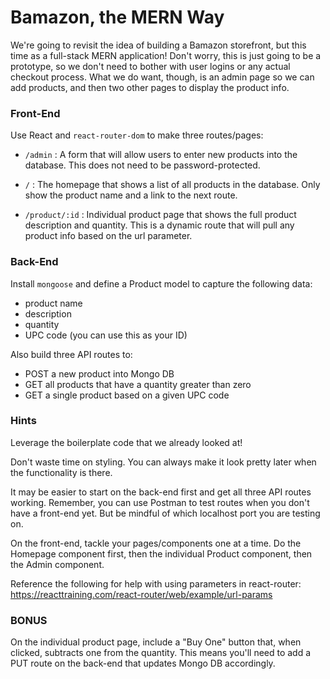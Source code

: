 # Bamazon, the MERN Way

We're going to revisit the idea of building a Bamazon storefront, but this time as a full-stack MERN application! Don't worry, this is just going to be a prototype, so we don't need to bother with user logins or any actual checkout process. What we do want, though, is an admin page so we can add products, and then two other pages to display the product info.

### Front-End

Use React and `react-router-dom` to make three routes/pages:

  * `/admin` : A form that will allow users to enter new products into the database. This does not need to be password-protected.

  * `/` : The homepage that shows a list of all products in the database. Only show the product name and a link to the next route.

  * `/product/:id` : Individual product page that shows the full product description and quantity. This is a dynamic route that will pull any product info based on the url parameter.

### Back-End

Install `mongoose` and define a Product model to capture the following data:

  * product name
  * description
  * quantity
  * UPC code (you can use this as your ID)

Also build three API routes to:

  * POST a new product into Mongo DB
  * GET all products that have a quantity greater than zero
  * GET a single product based on a given UPC code

### Hints

Leverage the boilerplate code that we already looked at!

Don't waste time on styling. You can always make it look pretty later when the functionality is there.

It may be easier to start on the back-end first and get all three API routes working. Remember, you can use Postman to test routes when you don't have a front-end yet. But be mindful of which localhost port you are testing on.

On the front-end, tackle your pages/components one at a time. Do the Homepage component first, then the individual Product component, then the Admin component.

Reference the following for help with using parameters in react-router: <https://reacttraining.com/react-router/web/example/url-params>

### BONUS

On the individual product page, include a "Buy One" button that, when clicked, subtracts one from the quantity. This means you'll need to add a PUT route on the back-end that updates Mongo DB accordingly.